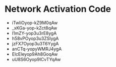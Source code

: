 # Network Activation Code
* iTwliOyop-kZ9M0qAw
* _xKGa-yop-kZct8qAw
* l1mZY-yop3u3rE8ygA
* h58vPOyop3u3ZSIygA
* jzFX7Oyop3u3T6YygA
* anCTq-yopyWMRJ4ygA
* ElcEleyop9Ah8GoqAw
* uU8S6Oyop9ICvTYqAw